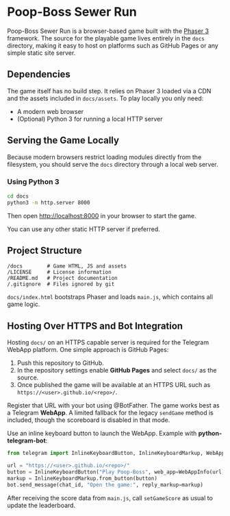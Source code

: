 # Poop-Boss Sewer Run

Poop-Boss Sewer Run is a browser-based game built with the [Phaser 3](https://phaser.io/) framework. The source for the playable game lives entirely in the `docs` directory, making it easy to host on platforms such as GitHub Pages or any simple static site server.

## Dependencies

The game itself has no build step. It relies on Phaser 3 loaded via a CDN and the assets included in `docs/assets`. To play locally you only need:

- A modern web browser
- (Optional) Python 3 for running a local HTTP server

## Serving the Game Locally

Because modern browsers restrict loading modules directly from the filesystem, you should serve the `docs` directory through a local web server.

### Using Python 3

```bash
cd docs
python3 -m http.server 8000
```

Then open <http://localhost:8000> in your browser to start the game.

You can use any other static HTTP server if preferred.

## Project Structure

```
/docs        # Game HTML, JS and assets
/LICENSE     # License information
/README.md   # Project documentation
/.gitignore  # Files ignored by git
```

`docs/index.html` bootstraps Phaser and loads `main.js`, which contains all game logic.


## Hosting Over HTTPS and Bot Integration

Hosting `docs/` on an HTTPS capable server is required for the Telegram WebApp platform. One simple approach is GitHub Pages:

1. Push this repository to GitHub.
2. In the repository settings enable **GitHub Pages** and select `docs/` as the source.
3. Once published the game will be available at an HTTPS URL such as `https://<user>.github.io/<repo>/`.

Register that URL with your bot using @BotFather. The game works best as a Telegram **WebApp**. A limited fallback for the legacy `sendGame` method is included, though the scoreboard is disabled in that mode.

Use an inline keyboard button to launch the WebApp. Example with **python-telegram-bot**:

```python
from telegram import InlineKeyboardButton, InlineKeyboardMarkup, WebAppInfo

url = "https://<user>.github.io/<repo>/"
button = InlineKeyboardButton("Play Poop-Boss", web_app=WebAppInfo(url))
markup = InlineKeyboardMarkup.from_button(button)
bot.send_message(chat_id, "Open the game:", reply_markup=markup)
```

After receiving the score data from `main.js`, call `setGameScore` as usual to update the leaderboard.
